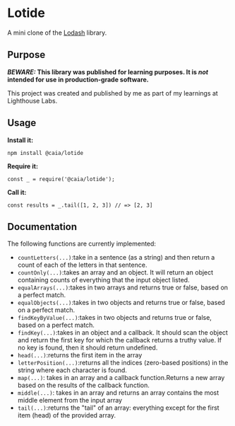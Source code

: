 # Lotide

A mini clone of the [Lodash](https://lodash.com) library.

## Purpose

**_BEWARE:_ This library was published for learning purposes. It is _not_ intended for use in production-grade software.**

This project was created and published by me as part of my learnings at Lighthouse Labs. 

## Usage

**Install it:**

`npm install @caia/lotide`

**Require it:**

`const _ = require('@caia/lotide');`

**Call it:**

`const results = _.tail([1, 2, 3]) // => [2, 3]`

## Documentation

The following functions are currently implemented:

<!-- * `function1(...)`: description -->
* `countLetters(...)`:take in a sentence (as a string) and then return a count of each of the letters in that sentence.
* `countOnly(...)`:takes an array and an object. It will return an object containing counts of everything that the input object listed.
* `equalArrays(...)`:takes in two arrays and returns true or false, based on a perfect match.
* `equalObjects(...)`:takes in two objects and returns true or false, based on a perfect match.
* `findKeyByValue(...)`:takes in two objects and returns true or false, based on a perfect match.
* `findKey(...)`:takes in an object and a callback. It should scan the object and return the first key for which the callback returns a truthy value. If no key is found, then it should return undefined.
* `head(...)`:returns the first item in the array
* `letterPosition(...)`:returns all the indices (zero-based positions) in the string where each character is found.
* `map(...)`: takes in an array and a callback function.Returns a new array based on the results of the callback function.
* `middle(...)`: takes in an array and returns an array contains the most middle element from the input array
* `tail(...)`:returns the "tail" of an array: everything except for the first item (head) of the provided array.

